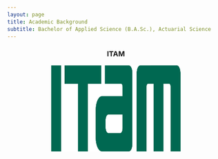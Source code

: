 ```yaml
---
layout: page
title: Academic Background
subtitle: Bachelor of Applied Science (B.A.Sc.), Actuarial Science
---
```


<center>
<h3>ITAM</h3>
<img src="https://github.com/DBlassio/Dblassio.github.io/blob/8c50b17656d40c30d827582f6233fd3479ee2c51/assets/img/ITAM.png" title="ITAM" width="300" height="200">
</center>


